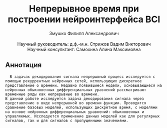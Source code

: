 <div align="center">
  <H1>
    Непрерывное время при построении нейроинтерфейса BCI
  </H1>
  Змушко Филипп Александрович
</div><br>
<div align="center">
  Научный руководитель: д.ф.-м.н. Стрижов Вадим Викторович<br>
  Научный консультант: Самохина Алина Максимовна
</div>

## Аннотация
 	  В задачах декодирования сигнала непрерывный процесс исследуется с помощью рекуррентных нейронных сетей, использующих дискретное представление о времени. Недавно появившиеся модели, основывающиеся на нейронных обыкновенных дифференциальных уравнений рассматривают временные ряды как непрерывные во времени.
    В данной работе исследуется задача декодирования сигнала через представление в виде непрерывной во времени функции. Проводится сравнение базовых моделей, использующих дискретное время, с моделями на основе нейронных дифференциальных уравнений: обыкновенных и управляемых. Исследуется применение данных моделей как для регулярных сигналов, так и для сигналов с пропущенными значениями. 
